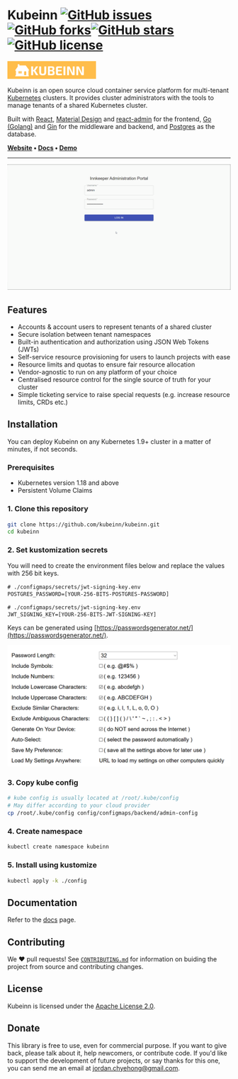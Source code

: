 # Kubeinn [![GitHub issues](https://img.shields.io/github/issues/kubeinn/kubeinn)](https://github.com/kubeinn/kubeinn/issues)[![GitHub forks](https://img.shields.io/github/forks/kubeinn/kubeinn)](https://github.com/kubeinn/kubeinn/network)[![GitHub stars](https://img.shields.io/github/stars/kubeinn/kubeinn)](https://github.com/kubeinn/kubeinn/stargazers)[![GitHub license](https://img.shields.io/github/license/kubeinn/kubeinn)](https://github.com/kubeinn/kubeinn/blob/master/LICENSE)

<img src="./docs/img/logo.png" title="" alt="" width="200">

Kubeinn is an open source cloud container service platform for multi-tenant [Kubernetes](https://github.com/kubernetes/kubernetes) clusters. It provides cluster administrators with the tools to manage tenants of a shared Kubernetes cluster. 

Built with [React](https://facebook.github.io/react/), [Material Design](https://material.io/) and [react-admin](https://github.com/marmelab/react-admin) for the frontend, [Go (Golang)](https://golang.org/) and [Gin](https://github.com/gin-gonic/gin) for the middleware and backend, and [Postgres](https://www.postgresql.org/) as the database. 

<strong>
    <a href="https://kubeinn.github.io/kubeinn/">Website</a>
    •
    <a href="https://kubeinn.github.io/kubeinn/">Docs</a>
    •
    <a href="http://51.222.35.240:30000/">Demo</a>
</strong>

---

![](./docs/img/kubeinn-demo.gif)

## Features
- Accounts & account users to represent tenants of a shared cluster
- Secure isolation between tenant namespaces
- Built-in authentication and authorization using JSON Web Tokens (JWTs)
- Self-service resource provisioning for users to launch projects with ease 
- Resource limits and quotas to ensure fair resource allocation 
- Vendor-agnostic to run on any platform of your choice
- Centralised resource control for the single source of truth for your cluster
- Simple ticketing service to raise special requests (e.g. increase resource limits, CRDs etc.) 

## Installation
You can deploy Kubeinn on any Kubernetes 1.9+ cluster in a matter of minutes, if not seconds. 
### Prerequisites
- Kubernetes version 1.18 and above
- Persistent Volume Claims
### 1. Clone this repository
```bash
git clone https://github.com/kubeinn/kubeinn.git
cd kubeinn
```
### 2. Set kustomization secrets
You will need to create the environment files below and replace the values with 256 bit keys. 

```env
# ./configmaps/secrets/jwt-signing-key.env
POSTGRES_PASSWORD=[YOUR-256-BITS-POSTGRES-PASSWORD]
```

```env
# ./configmaps/secrets/jwt-signing-key.env
JWT_SIGNING_KEY=[YOUR-256-BITS-JWT-SIGNING-KEY]
```

Keys can be generated using [https://passwordsgenerator.net/](https://passwordsgenerator.net/).

<img src="./docs/img/secret_generator_config.png" title="" alt="">

### 3. Copy kube config
```bash
# kube config is usually located at /root/.kube/config
# May differ according to your cloud provider
cp /root/.kube/config config/configmaps/backend/admin-config
```
### 4. Create namespace
```bash
kubectl create namespace kubeinn
```
### 5. Install using kustomize
```bash
kubectl apply -k ./config
```

## Documentation
Refer to the [docs](https://kubeinn.github.io/kubeinn/) page.

## Contributing

We ❤️ pull requests! See [`CONTRIBUTING.md`](./CONTRIBUTING.md) for information on buiding the project from source and contributing changes.

## License

Kubeinn is licensed under the [Apache License 2.0](https://github.com/kubeinn/kubeinn/blob/master/LICENSE).

## Donate

This library is free to use, even for commercial purpose. If you want to give back, please talk about it, help newcomers, or contribute code. If you'd like to support the development of future projects, or say thanks for this one, you can send me an email at [jordan.chyehong@gmail.com](mailto:jordan.chyehong@gmail.com).
